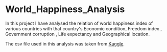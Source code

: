 # World_Happiness_Analysis
In this project I have analysed the relation of world happiness index of various countries with that country's Economic condition, Freedom index , Government corruption , Life expectancy and Geographical location.

The csv file used in this analysis was taken from [Kaggle](https://www.kaggle.com/mathurinache/world-happiness-report).
